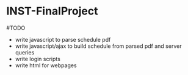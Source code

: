 # INST-FinalProject

#TODO
- write javascript to parse schedule pdf
- write javascript/ajax to build schedule from parsed pdf and server queries
- write login scripts
- write html for webpages